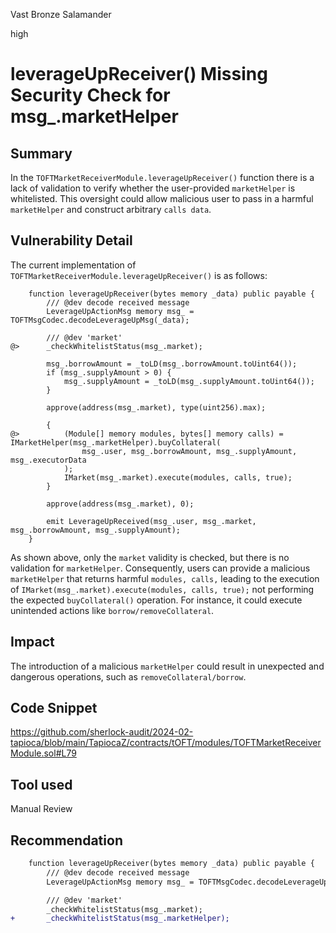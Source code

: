 Vast Bronze Salamander

high

# leverageUpReceiver() Missing Security Check for msg_.marketHelper

## Summary
In the `TOFTMarketReceiverModule.leverageUpReceiver()` function
there is a lack of validation to verify whether the user-provided `marketHelper` is whitelisted. 
This oversight could allow malicious user to pass in a harmful `marketHelper` and construct arbitrary `calls data`.

## Vulnerability Detail
The current implementation of `TOFTMarketReceiverModule.leverageUpReceiver()` is as follows:

```solidity
    function leverageUpReceiver(bytes memory _data) public payable {
        /// @dev decode received message
        LeverageUpActionMsg memory msg_ = TOFTMsgCodec.decodeLeverageUpMsg(_data);

        /// @dev 'market'
@>      _checkWhitelistStatus(msg_.market);

        msg_.borrowAmount = _toLD(msg_.borrowAmount.toUint64());
        if (msg_.supplyAmount > 0) {
            msg_.supplyAmount = _toLD(msg_.supplyAmount.toUint64());
        }

        approve(address(msg_.market), type(uint256).max);

        {
@>          (Module[] memory modules, bytes[] memory calls) = IMarketHelper(msg_.marketHelper).buyCollateral(
                msg_.user, msg_.borrowAmount, msg_.supplyAmount, msg_.executorData
            );
            IMarket(msg_.market).execute(modules, calls, true);
        }

        approve(address(msg_.market), 0);

        emit LeverageUpReceived(msg_.user, msg_.market, msg_.borrowAmount, msg_.supplyAmount);
    }
```
As shown above, only the `market` validity is checked, but there is no validation for `marketHelper`. 
Consequently, users can provide a malicious `marketHelper` that returns harmful `modules, calls,` leading to the execution of `IMarket(msg_.market).execute(modules, calls, true);` not performing the expected `buyCollateral()` operation. 
For instance, it could execute unintended actions like `borrow/removeCollateral`.

## Impact

The introduction of a malicious `marketHelper` could result in unexpected and dangerous operations, such as `removeCollateral/borrow`.

## Code Snippet
https://github.com/sherlock-audit/2024-02-tapioca/blob/main/TapiocaZ/contracts/tOFT/modules/TOFTMarketReceiverModule.sol#L79
## Tool used

Manual Review

## Recommendation

```diff
    function leverageUpReceiver(bytes memory _data) public payable {
        /// @dev decode received message
        LeverageUpActionMsg memory msg_ = TOFTMsgCodec.decodeLeverageUpMsg(_data);

        /// @dev 'market'
        _checkWhitelistStatus(msg_.market);
+       _checkWhitelistStatus(msg_.marketHelper);
```
